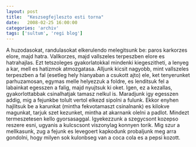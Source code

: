 ```yaml
---
layout: post
title:  "Keszsegfejleszto esti torna"
date:   2008-02-25 16:00:00
categories: 'archiv'
tags: ['sultum', 'regi blog']
---
```


A huzodasokat, randulasokat elkerulendo melegitsunk be: paros karkorzes elore, majd hatra. Vallkorzes, majd vallszeles terpeszben elore es hatrahajlas. Ezt tetszoleges gyakorlatokkal mindenki kiegeszitheti, a lenyeg a kar, mell es hatizmok atmozgatasa.
Alljunk kicsit nagyobb, mint vallszeles terpeszben a fal (esetleg hely hianyaban a csukott ajto) ele, ket tenyerunket parhuzamosan, egymas melle helyezzuk a foldre, es lenditsuk fel a labainkat egesszen a falig, majd nyujtsuk ki oket. Igen, ez a kezallas, gyakorlottabbak csinalhatjak tamasz nelkul is.
Maradjunk igy egesszen addig, mig a fejunkbe tolult vertol elkezd sipolni a fulunk. Ekkor enyhen hajlitsuk be a karunkat (mintha fekvotamaszt csinalnank) es kilokve magunkat, tarjuk szet kezunket, mintha at akarnank olelni a padlot. Mindezt termeszetesen kello gyorsasaggal. Igyekezzunk a szegycsont kozepso reszere esni, ugyanis a kulcscsont viszonylag konnyen torik.
Mig szur a mellkasunk, zug a fejunk es levegoert kapkodunk probaljunk meg arra gondolni, hogy milyen sok kulonbseg van a coca cola es a pepsi kozott.